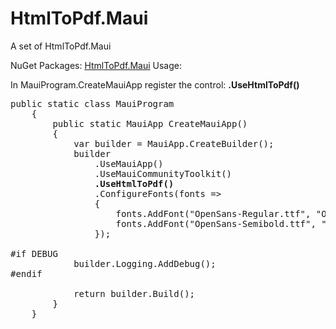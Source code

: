 # HtmlToPdf.Maui



A set of HtmlToPdf.Maui

NuGet Packages:
[HtmlToPdf.Maui](https://www.nuget.org/packages/HtmlToPdf.Maui)
Usage:

In MauiProgram.CreateMauiApp register the control:  <b>.UseHtmlToPdf()</b>

<pre>
public static class MauiProgram
    {
        public static MauiApp CreateMauiApp()
        {
            var builder = MauiApp.CreateBuilder();
            builder
                .UseMauiApp<App>()
                .UseMauiCommunityToolkit()
                <b>.UseHtmlToPdf()</b>
                .ConfigureFonts(fonts =>
                {
                    fonts.AddFont("OpenSans-Regular.ttf", "OpenSansRegular");
                    fonts.AddFont("OpenSans-Semibold.ttf", "OpenSansSemibold");
                });

#if DEBUG
    		builder.Logging.AddDebug();
#endif

            return builder.Build();
        }
    }
          </pre>
